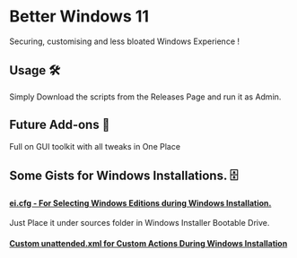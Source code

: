# Better Windows 11

Securing, customising and less bloated Windows Experience ! 

## Usage 🛠️

Simply Download the scripts from the Releases Page and run it as Admin.

## Future Add-ons 🚀

Full on GUI toolkit with all tweaks in One Place


## Some Gists for Windows Installations. 🗄️

#### [ei.cfg - For Selecting Windows Editions during Windows Installation.](https://gist.github.com/its-ashu-otf/9bb8a35b0a3e2532784afec1148f56b9)
Just Place it under sources folder in Windows Installer Bootable Drive.

#### [Custom unattended.xml for Custom Actions During Windows Installation](https://gist.github.com/its-ashu-otf/af6acb77bb030acd3dea4e9cfab58e40)

